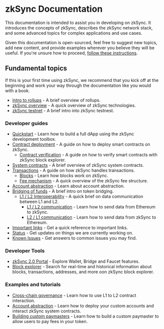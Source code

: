 # zkSync Documentation

This documentation is intended to assist you in developing on zkSync. 
It introduces the concepts of zkSync, describes the zkSync network stack, and some advanced topics for complex applications and use cases.

Given this documentation is open-sourced, feel free to suggest new topics, add new content, and provide examples wherever you believe they will be useful. If you're unsure how to proceed, [follow these instructions](./troubleshooting/docs-contribution/docs.md).

## Fundamental topics

If this is your first time using zkSync, we recommend that you kick off at the beginning and work your way through the documentation like you would with a book.

- [Intro to rollups](./fundamentals/rollups.md) - A brief overview of rollups.
- [zkSync overview](./fundamentals/zkSync.md) - A quick overview of zkSync technologies.
- [zkSync testnet](./fundamentals/testnet.md) - A brief intro into zkSync testnest.

### Developer guides

- [Quickstart](./developer-guides/hello-world.md) - Learn how to build a full dApp using the zkSync development toolbox.
- [Contract deployment](./developer-guides/contracts/contracts.md) - A guide on how to deploy smart contracts on zkSync.
  - [Contract verification](../api/tools/block-explorer/contract-verification.md) - A guide on how to verify smart contracts with zkSync block explorer.
- [System contracts](./developer-guides/contracts/system-contracts.md) - A brief overview of zkSync system contracts.
- [Transactions](./developer-guides/transactions/transactions.md) - A guide on how zkSync handles transactions.
  - [Blocks](./developer-guides/transactions/blocks.md) - Learn how blocks work on zkSync.
  - [Fee mechanism](./developer-guides/transactions/fee-model.md) - A quick overview of the zkSync fee structure.
- [Account abstraction](./developer-guides/aa.md) - Learn about account abstraction.
- [Bridging of funds](./developer-guides/bridging/bridging-asset.md) - A brief intro on token bridging.
  - [L1 / L2 Interoperability](./developer-guides/bridging/l1-l2-interop.md) - A quick brief on data communication between L1 and L2.
    - [L1 / L2 communication](./developer-guides/bridging/l1-l2.md) - Learn how to send data from Ethereum to zkSync.
    - [L2 / L1 communication](./developer-guides/bridging/l2-l1.md) - Learn how to send data from zkSync to Ethereum.
- [Important links](./troubleshooting/important-links.md) - Get a quick reference to important links.
- [Status](./troubleshooting/status.md) - Get updates on things we are currently working on.
- [Known Issues](./troubleshooting/known-issues.md) - Get answers to common issues you may find.

### Developer Tools

- [zkSync 2.0 Portal](https://portal.zksync.io) - Explore Wallet, Bridge and Faucet features.
- [Block explorer](./api/tools/block-explorer/) - Search for real-time and historical information about blocks, transactions, addresses, and more oon zkSync block explorer.

### Examples and tutorials

- [Cross-chain governance](./tutorials/cross-chain-tutorial.md) - Learn how to use L1 to L2 contract interaction.
- [Account abstraction](./tutorials/custom-aa-tutorial.md) - Learn how to deploy your custom accounts and interact zkSync system contracts.
- [Building custom paymasters](./tutorials/custom-paymaster-tutorial.md) - Learn how to build a custom paymaster to allow users to pay fees in your token.
